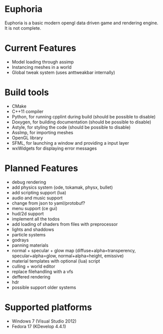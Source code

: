 Euphoria
=======

Euphoria is a basic modern opengl data driven game and rendering engine. It is not complete.

Current Features
=======
* Model loading through assimp
* Instancing meshes in a world
* Global tweak system (uses anttweakbar internally)

Build tools
=======
* CMake
* C++11 compiler
* Python, for running cpplint during build (should be possible to disable)
* Doxygen, for building documentation (should be possible to disable)
* Astyle, for styling the code (should be possible to disable)
* AssImp, for importing meshes
* OpenGL library
* SFML, for launching a window and providing a input layer
* wxWidgets for displaying error messages

Planned Features
=======
* debug rendering
* add physics system (ode, tokamak, physx, bullet)
* add scripting support (lua)
* audio and music support
* change from json to yaml/protobuf?
* menu support (ce gui)
* hud/2d support
* implement all the todos
* add loading of shaders from files with preprocessor
* lights and shaddows
* particle systems
* godrays
* panning materials
* normal + specular + glow map (diffuse+alpha=transperency, specular+alpha=glow, normal+alpha=height, emissive)
* material templates with optional (lua) script
* culling + world editor
* replace filehandling with a vfs
* deffered rendering
* hdr
* possible support older systems

Supported platforms
=======
* Windows 7 (Visual Studio 2012)
* Fedora 17 (KDevelop 4.4.1)